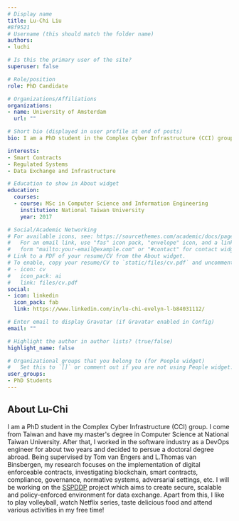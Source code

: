 ```yaml
---
# Display name
title: Lu-Chi Liu
#8f9521
# Username (this should match the folder name)
authors:
- luchi

# Is this the primary user of the site?
superuser: false

# Role/position
role: PhD Candidate

# Organizations/Affiliations
organizations:
- name: University of Amsterdam
  url: ""

# Short bio (displayed in user profile at end of posts)
bio: I am a PhD student in the Complex Cyber Infrastructure (CCI) group. I come from Taiwan and have my master's degree in Computer Science at National Taiwan University. After that, I worked in the software industry as a DevOps engineer for about two years and decided to persue a doctoral degree abroad. Being supervised by Tom van Engers and L.Thomas van Binsbergen, my research focuses on the implementation of digital enforceable contracts, investigating blockchain, smart contracts, compliance, governance, normative systems, adversarial settings, etc. I will be working on the SSPDDP project which aims to create secure, scalable and policy-enforced environment for data exchange. Apart from this, I like to play volleyball, watch Netflix series, taste delicious food and attend various activities in my free time!

interests:
- Smart Contracts
- Regulated Systems
- Data Exchange and Infrastructure

# Education to show in About widget
education:
  courses:
  - course: MSc in Computer Science and Information Engineering
    institution: National Taiwan University
    year: 2017

# Social/Academic Networking
# For available icons, see: https://sourcethemes.com/academic/docs/page-builder/#icons
#   For an email link, use "fas" icon pack, "envelope" icon, and a link in the
#   form "mailto:your-email@example.com" or "#contact" for contact widget.
# Link to a PDF of your resume/CV from the About widget.
# To enable, copy your resume/CV to `static/files/cv.pdf` and uncomment the lines below.
# - icon: cv
#   icon_pack: ai
#   link: files/cv.pdf
social:
- icon: linkedin
  icon_pack: fab
  link: https://www.linkedin.com/in/lu-chi-evelyn-l-b84031112/

# Enter email to display Gravatar (if Gravatar enabled in Config)
email: ""

# Highlight the author in author lists? (true/false)
highlight_name: false

# Organizational groups that you belong to (for People widget)
#   Set this to `[]` or comment out if you are not using People widget.
user_groups:
- PhD Students
---
```



<h2>About Lu-Chi</h2>

 I am a PhD student in the Complex Cyber Infrastructure (CCI) group. I come from Taiwan and have my master's degree in Computer Science at National Taiwan University. After that, I worked in the software industry as a DevOps engineer for about two years and decided to persue a doctoral degree abroad. Being supervised by Tom van Engers and L.Thomas van Binsbergen, my research focuses on the implementation of digital enforceable contracts, investigating blockchain, smart contracts, compliance, governance, normative systems, adversarial settings, etc. I will be working on the <a href="/project/sspddp/">SSPDDP</a> project which aims to create secure, scalable and policy-enforced environment for data exchange. Apart from this, I like to play volleyball, watch Netflix series, taste delicious food and attend various activities in my free time!

